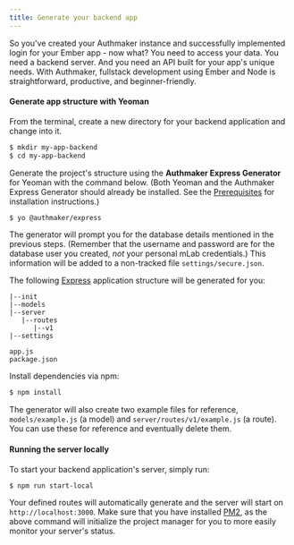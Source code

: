 ```yaml
---
title: Generate your backend app
---
```


So you've created your Authmaker instance and successfully implemented login for your Ember app - now what? You need to access your data. You need a backend server. And you need an API built for your app's unique needs. With Authmaker, fullstack development using Ember and Node is straightforward, productive, and beginner-friendly.

#### Generate app structure with Yeoman

From the terminal, create a new directory for your backend application and change into it.

```bash
$ mkdir my-app-backend
$ cd my-app-backend
```

Generate the project's structure using the **Authmaker Express Generator** for Yeoman with the command below. (Both Yeoman and the Authmaker Express Generator should already be installed. See the [Prerequisites](#) for installation instructions.)

```bash
$ yo @authmaker/express
```

The generator will prompt you for the database details mentioned in the previous steps. (Remember that the username and password are for the database user you created, _not_ your personal mLab credentials.) This information will be added to a non-tracked file `settings/secure.json`.

The following [Express](https://expressjs.com/) application structure will be generated for you:

```text
|--init
|--models
|--server
   |--routes
      |--v1
|--settings

app.js
package.json
```

Install dependencies via npm:

```bash
$ npm install
```

The generator will also create two example files for reference, `models/example.js` (a model) and `server/routes/v1/example.js` (a route). You can use these for reference and eventually delete them.

#### Running the server locally

To start your backend application's server, simply run:

```bash
$ npm run start-local
```

Your defined routes will automatically generate and the server will start on `http://localhost:3000`. Make sure that you have installed [PM2](http://pm2.keymetrics.io/), as the above command will initialize the project manager for you to more easily monitor your server's status.
